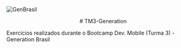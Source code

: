 ![GenBrasil](https://user-images.githubusercontent.com/100245306/167464563-c6ef711d-28ee-460f-b6bd-baff387f7b6e.png)

<center># TM3-Generation</center>

Exercícios realizados durante o Bootcamp Dev. Mobile (Turma 3) - Generation Brasil

